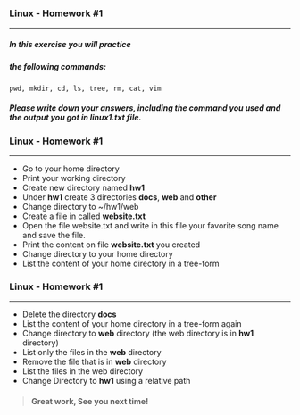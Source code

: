 ### Linux - Homework #1
-------------------------------

##### In this exercise you will practice  
##### the following commands:  
    pwd, mkdir, cd, ls, tree, rm, cat, vim  

##### Please write down your answers, including the command you used and the output you got in ***linux1.txt*** file.  



### Linux - Homework #1
-------------------------------

- Go to your home directory
- Print your working directory
- Create new directory named **hw1**
- Under **hw1** create 3 directories **docs**, **web** and **other**
- Change directory to ~/hw1/web
- Create a file in called **website.txt**
- Open the file website.txt and write in this file your favorite song name and save the file.
- Print the content on file **website.txt** you created
- Change directory to your home directory
- List the content of your home directory in a tree-form



### Linux - Homework #1
-------------------------------

- Delete the directory **docs**
- List the content of your home directory in a tree-form again
- Change directory to **web** directory (the web directory is in **hw1** directory)
- List only the files in the **web** directory
- Remove the file that is in **web** directory
- List the files in the web directory
- Change Directory to **hw1** using a relative path

> #### Great work, See you next time!